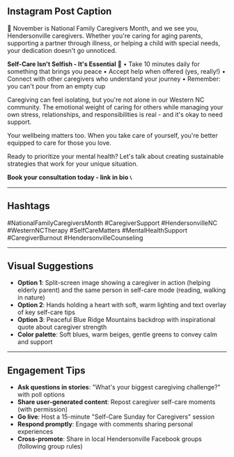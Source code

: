 ## Instagram Post Caption

💙 November is National Family Caregivers Month, and we see you, Hendersonville caregivers. Whether you're caring for aging parents, supporting a partner through illness, or helping a child with special needs, your dedication doesn't go unnoticed.

**Self-Care Isn't Selfish - It's Essential** 🌿
• Take 10 minutes daily for something that brings you peace
• Accept help when offered (yes, really!)
• Connect with other caregivers who understand your journey
• Remember: you can't pour from an empty cup

Caregiving can feel isolating, but you're not alone in our Western NC community. The emotional weight of caring for others while managing your own stress, relationships, and responsibilities is real - and it's okay to need support.

Your wellbeing matters too. When you take care of yourself, you're better equipped to care for those you love.

Ready to prioritize your mental health? Let's talk about creating sustainable strategies that work for your unique situation.

**Book your consultation today - link in bio** 📞

---

## Hashtags
#NationalFamilyCaregiversMonth #CaregiverSupport #HendersonvilleNC #WesternNCTherapy #SelfCareMatters #MentalHealthSupport #CaregiverBurnout #HendersonvilleCounseling

---

## Visual Suggestions
- **Option 1**: Split-screen image showing a caregiver in action (helping elderly parent) and the same person in self-care mode (reading, walking in nature)
- **Option 2**: Hands holding a heart with soft, warm lighting and text overlay of key self-care tips
- **Option 3**: Peaceful Blue Ridge Mountains backdrop with inspirational quote about caregiver strength
- **Color palette**: Soft blues, warm beiges, gentle greens to convey calm and support

---

## Engagement Tips
- **Ask questions in stories**: "What's your biggest caregiving challenge?" with poll options
- **Share user-generated content**: Repost caregiver self-care moments (with permission)
- **Go live**: Host a 15-minute "Self-Care Sunday for Caregivers" session
- **Respond promptly**: Engage with comments sharing personal experiences
- **Cross-promote**: Share in local Hendersonville Facebook groups (following group rules)